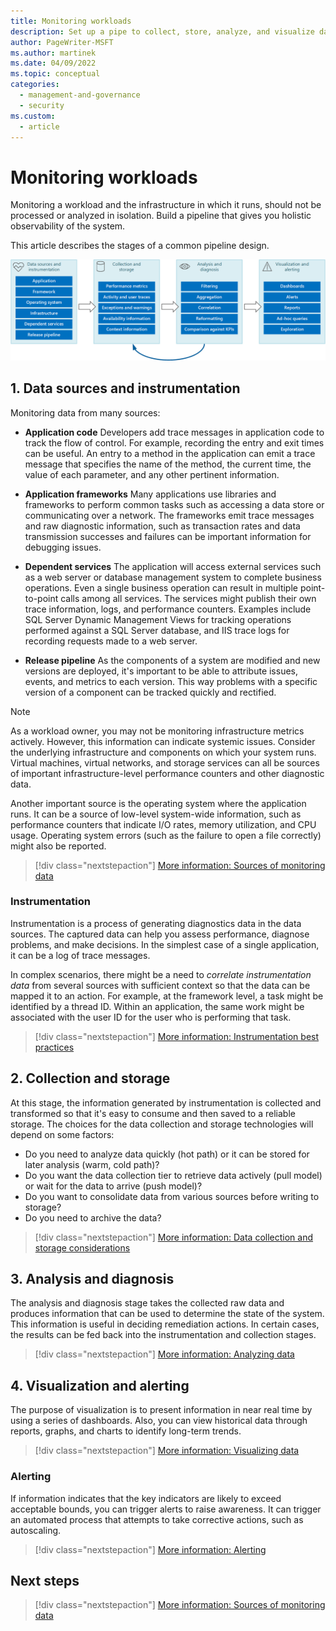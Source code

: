 ```yaml
---
title: Monitoring workloads
description: Set up a pipe to collect, store, analyze, and visualize data for monitoring and diagnostics. 
author: PageWriter-MSFT
ms.author: martinek
ms.date: 04/09/2022
ms.topic: conceptual
categories:
  - management-and-governance
  - security
ms.custom:
  - article
---
```


# Monitoring workloads

Monitoring a workload and the infrastructure in which it runs, should not be processed or analyzed in isolation. Build a pipeline that gives you holistic observability of the system.

This article describes the stages of a common pipeline design.

![Stages in the monitoring and diagnostics pipeline](../operational-excellence/pipeline.png)

## 1. Data sources and instrumentation

Monitoring data from many sources:
    
- **Application code** Developers add trace messages in application code to track the flow of control. For example, recording the entry and exit times can be useful. An entry to a method in the application can emit a trace message that specifies the name of the method, the current time, the value of each parameter, and any other pertinent information.

- **Application frameworks** Many applications use libraries and frameworks to perform common tasks such as accessing a data store or communicating over a network. The frameworks emit trace messages and raw diagnostic information, such as transaction rates and data transmission successes and failures can be important information for debugging issues.

- **Dependent services** The application will access external services such as a web server or database management system to complete business operations. Even a single business operation can result in multiple point-to-point calls among all services. The services might publish their own trace information, logs, and performance counters. Examples include SQL Server Dynamic Management Views for tracking operations performed against a SQL Server database, and IIS trace logs for recording requests made to a web server.

- **Release pipeline** As the components of a system are modified and new versions are deployed, it's important to be able to attribute issues, events, and metrics to each version. This way problems with a specific version of a component can be tracked quickly and rectified.

> [!NOTE]
> As a workload owner, you may not be monitoring infrastructure metrics actively. However, this information can indicate systemic issues. Consider the underlying infrastructure and components on which your system runs. Virtual machines, virtual networks, and storage services can all be sources of important infrastructure-level performance counters and other diagnostic data.
>
> Another important source is the operating system where the application runs. It can be a source of low-level system-wide information, such as performance counters that indicate I/O rates, memory utilization, and CPU usage. Operating system errors (such as the failure to open a file correctly) might also be reported.
    
> [!div class="nextstepaction"]
> [More information: Sources of monitoring data](monitor-data-sources.md)

### Instrumentation

Instrumentation is a process of generating diagnostics data in the data sources. The captured data can help you assess performance, diagnose problems, and make decisions. In the simplest case of a single  application, it can be a log of trace messages. 

In complex scenarios, there might be a need to _correlate instrumentation data_ from several sources with sufficient context so that the data can be mapped it to an action. For example, at the framework level, a task might be identified by a thread ID. Within an application, the same work might be associated with the user ID for the user who is performing that task.

> [!div class="nextstepaction"]
> [More information: Instrumentation best practices](monitor-instrument.md)
    
## 2. Collection and storage

At this stage, the information generated by instrumentation is collected and transformed so that it's easy to consume and then saved to a reliable storage. The choices for the data collection and storage technologies will depend on some factors:

- Do you need to analyze data quickly (hot path) or it can be stored for later analysis (warm, cold path)?
- Do you want the data collection tier to retrieve data actively (pull model) or wait for the data to arrive (push model)?
- Do you want to consolidate data from various sources before writing to storage?
- Do you need to archive the data?

> [!div class="nextstepaction"]
> [More information: Data collection and storage considerations](monitor-collection-data-storage.md)

## 3. Analysis and diagnosis

The analysis and diagnosis stage takes the collected raw data and produces information that can be used to determine the state of the system. This information is useful in deciding remediation actions. In certain cases, the results can be fed back into the instrumentation and collection stages. 

> [!div class="nextstepaction"]
> [More information: Analyzing data](monitor-analysis.md)

## 4. Visualization and alerting

The purpose of visualization is to present  information in near real time by using a series of dashboards. Also, you can view historical data through reports, graphs, and charts to identify long-term trends. 

> [!div class="nextstepaction"]
> [More information: Visualizing data](monitor-visualize-data.md)
    
### Alerting
    
If information indicates that the key indicators are likely to exceed acceptable bounds, you can trigger alerts to raise awareness. It can trigger an automated process that attempts to take corrective actions, such as autoscaling.

> [!div class="nextstepaction"]
> [More information: Alerting](monitor-alerts.md)


## Next steps

> [!div class="nextstepaction"]
> [More information: Sources of monitoring data](monitor-data-sources.md)

